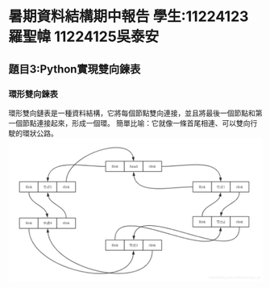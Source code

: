 # 暑期資料結構期中報告 學生:11224123羅聖幃 11224125吳泰安


## 題目3:Python實現雙向鍊表

### 環形雙向鍊表
環形雙向鏈表是一種資料結構，它將每個節點雙向連接，並且將最後一個節點和第一個節點連接起來，形成一個環。
簡單比喻：它就像一條首尾相連、可以雙向行駛的環狀公路。
![01](https://github.com/lshengwei048/-/blob/main/%E5%9C%96%E7%89%871.png)
